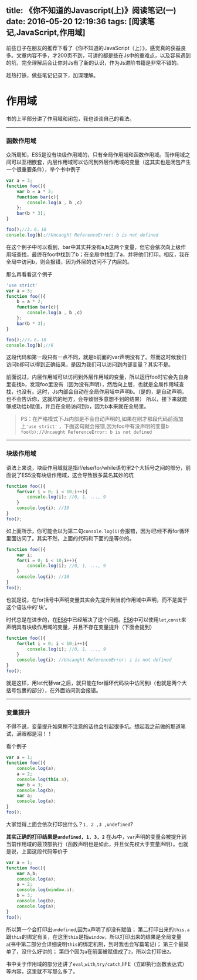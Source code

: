 ﻿title: 《你不知道的Javascript(上)》阅读笔记(一)
date: 2016-05-20 12:19:36
tags: [阅读笔记,JavaScript,作用域]
---

前些日子在朋友的推荐下看了《你不知道的JavaScript（上）》，感觉真的获益良多。文章内容不多，才200页不到，可讲的都是些在Js中的重难点，以及容易遇到的坑，完全理解后会让你对Js有了新的认识，作为Js进阶书籍是非常不错的。

趁热打铁，做些笔记记录下，加深理解。

# **作用域**
书的上半部分讲了作用域和闭包，我也谈谈自己的看法。<!--more-->

---
### **函数作用域**
众所周知，ES5是没有块级作用域的，只有全局作用域和函数作用域。而作用域之间可以互相嵌套，内层作用域可以访问到外层作用域的变量（这其实也是闭包产生一个很重要条件），举个书中例子
```Javascript
var a = 3;
function foo(){
    var b = a * 2;
    function bar(c){
        console.log(a , b ,c)
    };
    bar(b * 3);
}

foo();//3，6，18
console.log(b);//Uncaught ReferenceError: b is not defined
```
在这个例子中可以看到，bar中其实并没有a,b这两个变量，但它会依次向上级作用域查找，最终在foo中找到了b；在全局中找到了a，并将他们打印。相反，我在全局中访问b，则会报错，因为外层的访问不了内层的。

那么再看看这个例子
```Javascript
'use strict'
var a = 3;
function foo(){
    b = a * 2;
    function bar(c){
        console.log(a , b ,c)
    };
    bar(b * 3);
}

foo();//3，6，18
console.log(b);//6
```
这段代码和第一段只有一点不同，就是b前面的var声明没有了。然而这时候我们访问b却可以得到正确结果，是因为我们可以访问到内部变量？其实不是。

前面说过，内层作用域可以访问到外层作用域的变量，所以运行foo时它会先自身里查找b，发现foo里没有（因为没有声明），然后向上层，也就是全局作用域查找，也没有。这时，Js内部会自动在全局作用域中声明b。（是的，是自动声明，也不会告诉你，这就坑的地方，会导致很多意想不到的结果）
所以，接下来就能够成功给b赋值，并且在全局访问到b，因为b本来就在全局里。

>PS：在严格模式下Js内部是不会自动声明的,如果在刚才那段代码前面加上`'use strict'` ，下面这句就会报错,因为foo中有没声明的变量b
>`foo(b);//Uncaught ReferenceError: b is not defined`


---
### **块级作用域**
语法上来说，块级作用域就是指if/else/for/while语句里2个大括号之间的部分，前面说了ES5没有块级作用域，这会导致很多莫名其妙的坑
```Javascript
function foo(){
    for(var i = 0; i < 10;i++){ 
        console.log(i); //0, 1, ..., 9 
    } 
    console.log(i); //10 
}
foo();
```
如上面所示，你可能会以为第二句`console.log(i)`会报错，因为i已经不再for循环里面访问了。其实不然，上面的代码和下面的是等价的。
```Javascript
function foo(){
    var i;
    for(i = 0; i < 10;i++){ 
        console.log(i); //0, 1, ..., 9 
    } 
    console.log(i); //10 
}
foo();
```
也就是说，在for括号中声明变量其实会先提升到当前作用域中声明，而不是属于这个语法中的'块'。

时代总是在进步的，在[ES6](http://es6.ruanyifeng.com/#docs/let#块级作用域)中已经解决了这个问题。[ES6](http://es6.ruanyifeng.com/#docs/let#块级作用域)中可以使用`let`,`const`来声明具有块级作用域的变量，并且不存在变量提升（下面会提到）
```Javascript
function foo(){
    for(let i = 0; i < 10;i++){ 
        console.log(i); //0, 1, ..., 9 
    } 
    console.log(i); //Uncaught ReferenceError: i is not defined
}
foo();
```
就是这样，用let代替var之后，就只能在for循环代码块中访问到i（也就是两个大括号包裹的部分），在外面访问则会报错。

---
### **变量提升**
不得不说，变量提升如果稍不注意的话也会引起很多坑。想起我之前做的那道笔试，满眼都是泪！！

看个例子
```Javascript
var a = 1;
function foo(){
    console.log(a);
    a = 2;
    console.log(this.a);
    var b = 3;
    console.log(b);
    var a;
    console.log(a);
}
foo();
```
大家觉得上面会依次打印出什么？`1, 2 ,3 ,undefined`?

**其实正确的打印结果是`undefined, 1, 3, 2`**
在Js中，`var`声明的变量会被提升到当前作用域的最顶部执行（函数声明也是如此，并且优先权大于变量声明）。也就是说，上面这段代码等价于
```Javascript
var a = 1;
function foo(){
    var a,b;
    console.log(a);
    a = 2;
    console.log(window.a);
    b = 3;
    console.log(b);
    console.log(a);
}
foo();
```
所以第一个会打印出`undefined`,因为`a`声明了却没有赋值；
第二打印出来的`this.a`跟`this`的绑定有关，在这里`this`是指`window`，所以打印出来的结果是全局变量`a`(书中第二部分会详细说明`this`的绑定机制，到时我也会写篇笔记)；
第三个最简单了，没什么好讲的；
第四个因为`a`在前面被赋值成了`2`，所以会打印出`2`。

书中关于作用域的部分还讲了`eval`,`with`,`try/catch`,IIFE（立即执行函数表达式）等内容，这里就不写那么多了。